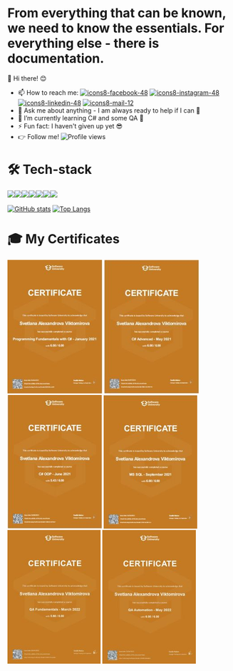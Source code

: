 # From everything that can be known, we need to know the essentials. For everything else - there is documentation.


👋  Hi there! 😊


- 📫 How to reach me: [![icons8-facebook-48](https://user-images.githubusercontent.com/86418476/177218107-87f44438-b3c9-4308-b6f5-83f7ceb7f845.png)](https://www.facebook.com/svetlana.viktomirova/)  [![icons8-instagram-48](https://user-images.githubusercontent.com/86418476/177217916-69ddbc17-99de-4836-b818-dd2099257f09.png)](https://www.instagram.com/viktomirova/?hl=bg)  [![icons8-linkedin-48](https://user-images.githubusercontent.com/86418476/177217934-4cb5ced5-7896-4ca8-bf4c-28001eeb37e9.png)](https://www.linkedin.com/in/svetlana-viktomirova-701b96237/) [![icons8-mail-12](https://freepngimg.com/download/temp_icon/5-2-email-png_48x48.ico)](mailto:viktomirova@gmail.com)
- 💬 Ask me about anything - I am always ready to help if I can 💯
- 🌱 I’m currently learning C# and some QA 🐝
- ⚡ Fun fact: I haven't given up yet 😎
- 👉 Follow me!  ![Profile views](https://gpvc.arturio.dev/VIKTOMIROVA)

# 🛠 Tech-stack
![](https://camo.githubusercontent.com/3ae3a0ee3fbc524b4ef00ab2061cb8dc6f22dfca10d8a918db0e1a9eafb22b54/68747470733a2f2f696d672e736869656c64732e696f2f62616467652f432053686172702d3233393132303f7374796c653d666f722d7468652d6261646765266c6f676f3d632d7368617270266c6f676f436f6c6f723d7768697465)![](https://camo.githubusercontent.com/f36a579a7440dd2cd03da4903249f86d0d44cb7020fd902512bccd139784b363/68747470733a2f2f696d672e736869656c64732e696f2f62616467652f2e4e45542d3543324439313f7374796c653d666f722d7468652d6261646765266c6f676f3d2e6e6574266c6f676f436f6c6f723d7768697465)![](https://camo.githubusercontent.com/d63d473e728e20a286d22bb2226a7bf45a2b9ac6c72c59c0e61e9730bfe4168c/68747470733a2f2f696d672e736869656c64732e696f2f62616467652f48544d4c352d4533344632363f7374796c653d666f722d7468652d6261646765266c6f676f3d68746d6c35266c6f676f436f6c6f723d7768697465)![](https://camo.githubusercontent.com/3a0f693cfa032ea4404e8e02d485599bd0d192282b921026e89d271aaa3d7565/68747470733a2f2f696d672e736869656c64732e696f2f62616467652f435353332d3135373242363f7374796c653d666f722d7468652d6261646765266c6f676f3d63737333266c6f676f436f6c6f723d7768697465)![](https://camo.githubusercontent.com/9d07c04bdd98c662d5df9d4e1cc1de8446ffeaebca330feb161f1fb8e1188204/68747470733a2f2f696d672e736869656c64732e696f2f62616467652f4a6176615363726970742d4637444631453f7374796c653d666f722d7468652d6261646765266c6f676f3d6a617661736372697074266c6f676f436f6c6f723d626c61636b)![](https://camo.githubusercontent.com/457bb82bd77b03aef78aa931ac83cec827d4bd82a248f18d79255cb5978c9a6b/68747470733a2f2f696d672e736869656c64732e696f2f62616467652f4153502e4e455420436f72652d3135373246313f7374796c653d666f722d7468652d6261646765266c6f676f3d6173702e6e6574266c6f676f436f6c6f723d7768697465)![](https://camo.githubusercontent.com/5c4cca575822218e671b8465467b2721b208d909b7e4dee88e3a7e6841299e4d/68747470733a2f2f696d672e736869656c64732e696f2f62616467652f4d6963726f736f66742053514c205365727665722d4343323932373f7374796c653d666f722d7468652d6261646765266c6f676f3d6d6963726f736f66742d73716c2d736572766572266c6f676f436f6c6f723d7768697465)

[![GitHub stats](https://github-readme-stats.vercel.app/api?username=viktomirova&show_icons=true&theme=dracula&layout=compact)](https://github.com/viktomirova/github-readme-stats)  [![Top Langs](https://github-readme-stats.vercel.app/api/top-langs/?username=viktomirova&show_icons=true&theme=dracula&layout=compact)](https://github.com/viktomirova/github-readme-stats)

# 🎓 My Certificates
![](https://github.com/Viktomirova/Certificates/blob/main/CertCsFund.jpg) ![](https://github.com/Viktomirova/Certificates/blob/main/CertCsAdvanced.jpg)
![](https://github.com/Viktomirova/Certificates/blob/main/CertCsOop.jpg) ![](https://github.com/Viktomirova/Certificates/blob/main/CertCsSql.jpg)
![](https://github.com/Viktomirova/Certificates/blob/main/CertQaFund.jpg) ![](https://github.com/Viktomirova/Certificates/blob/main/CertQaAut.jpeg)


